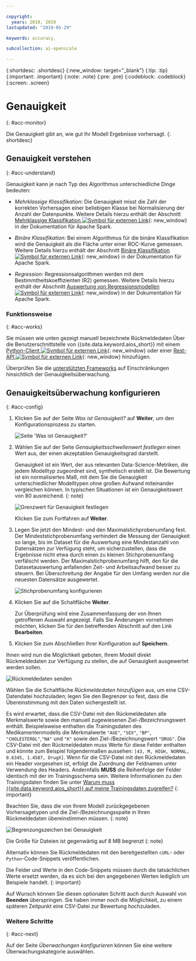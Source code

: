 ```yaml
---

copyright:
  years: 2018, 2019
lastupdated: "2019-05-29"

keywords: accuracy, 

subcollection: ai-openscale

---
```


{:shortdesc: .shortdesc}
{:new_window: target="_blank"}
{:tip: .tip}
{:important: .important}
{:note: .note}
{:pre: .pre}
{:codeblock: .codeblock}
{:screen: .screen}

# Genauigkeit
{: #acc-monitor}

Die Genauigkeit gibt an, wie gut Ihr Modell Ergebnisse vorhersagt.
{: shortdesc}

## Genauigkeit verstehen
{: #acc-understand}

Genauigkeit kann je nach Typ des Algorithmus unterschiedliche Dinge bedeuten:

- *Mehrklassige Klassifikation*: Die Genauigkeit misst die Zahl der korrekten Vorhersagen einer beliebigen Klasse bei Normalisierung der Anzahl der Datenpunkte. Weitere Details hierzu enthält der Abschnitt [Mehrklassige Klassifikation ![Symbol für externen Link](../../icons/launch-glyph.svg "Symbol für externen Link")](https://spark.apache.org/docs/2.1.0/mllib-evaluation-metrics.html#multiclass-classification){: new_window} in der Dokumentation für Apache Spark.

- *Binäre Klassifikation*: Bei einem Algorithmus für die binäre Klassifikation wird die Genauigkeit als die Fläche unter einer ROC-Kurve gemessen. Weitere Details hierzu enthält der Abschnitt [Binäre Klassifikation ![Symbol für externen Link](../../icons/launch-glyph.svg "Symbol für externen Link")](https://spark.apache.org/docs/2.1.0/mllib-evaluation-metrics.html#binary-classification){: new_window} in der Dokumentation für Apache Spark.

- *Regression*: Regressionsalgorithmen werden mit dem Bestimmtheitskoeffizienten (R2) gemessen. Weitere Details hierzu enthält der Abschnitt [Auswertung von Regressionsmodellen ![Symbol für externen Link](../../icons/launch-glyph.svg "Symbol für externen Link")](https://spark.apache.org/docs/2.1.0/mllib-evaluation-metrics.html#regression-model-evaluation){: new_window} in der Dokumentation für Apache Spark.

### Funktionsweise
{: #acc-works}

Sie müssen wie unten gezeigt manuell bezeichnete Rückmeldedaten Über die Benutzerschnittstelle von {{site.data.keyword.aios_short}} mit einem [Python-Client ![Symbol für externen Link](../../icons/launch-glyph.svg "Symbol für externen Link")](http://ai-openscale-python-client.mybluemix.net/#feedbacklogging){: new_window} oder einer [Rest-API ![Symbol für externen Link](../../icons/launch-glyph.svg "Symbol für externen Link")](https://cloud.ibm.com/apidocs/ai-openscale#post-feedback-payload){: new_window} hinzufügen.

Überprüfen Sie die [unterstützten Frameworks](/docs/services/ai-openscale?topic=ai-openscale-in-ov#in-fram) auf Einschränkungen hinsichtlich der Genauigkeitsüberwachung.

<!---
You need to add manually-labelled data into your feedback table for the accuracy computation to trigger. The feedback table is in the posgres schema with the name <model_id>_feedback.

You can create a performance monitoring system for your predictive models by creating an evaluation instance, and then defining the metrics and triggers for the automatic retraining and deploying of the new model. Spark, Keras and TensorFlow models are supported at this stage, with the following requirements:

- A training definition must be stored in the repository
- `training_data_reference` - must be defined as a part of the stored model's metadata
- `training_definition_url` - must be defined as a part of the stored model's metadata

Use the available [REST API ![External link icon](../../icons/launch-glyph.svg "External link icon")](https://watson-ml-api.mybluemix.net/){: new_window} end-points directly to provide feedback data and kick off evaluation activities. For more information, see the [WML documentation ![External link icon](../../icons/launch-glyph.svg "External link icon")](https://dataplatform.cloud.ibm.com/docs/content/analyze-data/ml-continuous-learning.html?audience=wdp&context=wdp){: new_window}.
--->

## Genauigkeitsüberwachung konfigurieren
{: #acc-config}

1.  Klicken Sie auf der Seite *Was ist Genauigkeit?* auf **Weiter**, um den Konfigurationsprozess zu starten.

    ![Seite 'Was ist Genauigkeit?'](images/accuracy-what-is.png)

1.  Wählen Sie auf der Seite *Genauigkeitsschwellenwert festlegen* einen Wert aus, der einen akzeptablen Genauigkeitsgrad darstellt.

    Genauigkeit ist ein Wert, der aus relevanten Data-Science-Metriken, die jedem Modelltyp zugeordnet sind, synthetisch erstellt ist. Die Bewertung ist ein normalisiertes Maß, mit dem Sie die Genauigkeit unterschiedlicher Modelltypen ohne großen Aufwand miteinander vergleichen können. In typischen Situationen ist ein Genauigkeitswert von 80 ausreichend.
    {: note}

    ![Grenzwert für Genauigkeit festlegen](images/accuracy-set-limit.png)

    Klicken Sie zum Fortfahren auf **Weiter**.

1.  Legen Sie jetzt den Mindest- und den Maximalstichprobenumfang fest. Der Mindeststichprobenumfang verhindert die Messung der Genauigkeit so lange, bis im Dataset für die Auswertung eine Mindestanzahl von Datensätzen zur Verfügung steht, um sicherzustellen, dass die Ergebnisse nicht etwa durch einen zu kleinen Stichprobenumfang verfälscht werden. Der Maximalstichprobenumfang hilft, den für die Datasetauswertung anfallenden Zeit- und Arbeitsaufwand besser zu steuern. Bei Überschreitung der Angabe für den Umfang werden nur die neuesten Datensätze ausgewertet.

     ![Stichprobenumfang konfigurieren](images/accuracy-config-sample.png)

1.  Klicken Sie auf die Schaltfläche **Weiter**.

    Zur Überprüfung wird eine Zusammenfassung der von Ihnen getroffenen Auswahl angezeigt. Falls Sie Änderungen vornehmen möchten, klicken Sie für den betreffenden Abschnitt auf den Link **Bearbeiten**.

1.  Klicken Sie zum Abschließen Ihrer Konfiguration auf **Speichern**.

Ihnen wird nun die Möglichkeit geboten, Ihrem Modell direkt Rückmeldedaten zur Verfügung zu stellen, die auf Genauigkeit ausgewertet werden sollen.

  ![Rückmeldedaten senden](images/accuracy-send-feedback0.png)

Wählen Sie die Schaltfläche *Rückmeldedaten hinzufügen* aus, um eine CSV-Datendatei hochzuladen; legen Sie den Begrenzer so fest, dass die Übereinstimmung mit den Daten sichergestellt ist.

Es wird erwartet, dass die CSV-Datei mit den Rückmeldedaten alle Merkmalswerte sowie den manuell zugewiesenen Ziel-/Bezeichnungswert enthält. Beispielsweise enthalten die Trainingsdaten des Medikamentenmodells die Merkmalwerte `"AGE"`, `"SEX"`, `"BP"`, `"CHOLESTEROL"`,`"NA"` und `"K"` sowie den Ziel-/Bezeichnungswert `"DRUG"`. Die CSV-Datei mit den Rückmeldedaten muss Werte für diese Felder enthalten und könnte zum Beispiel folgendermaßen aussehen: `[43, M, HIGH, NORMAL, 0.6345, 1.4587, DrugX]`. Wenn für die CSV-Datei mit den Rückmeldedaten ein Header vorgesehen ist, erfolgt die Zuordnung der Feldnamen unter Verwendung des Headers. Andernfalls **MUSS** die Reihenfolge der Felder identisch mit der im Trainingsschema sein. Weitere Informationen zu den Trainingsdaten finden Sie unter [Warum muss {{site.data.keyword.aios_short}} auf meine Trainingsdaten zugreifen?](/docs/services/ai-openscale?topic=ai-openscale-trainingdata#trainingdata)
{: important}

Beachten Sie, dass die von Ihrem Modell zurückgegebenen Vorhersagetypen und die Ziel-/Bezeichnungsspalte in Ihren Rückmeldedaten übereinstimmen müssen.
{: note}

  ![Begrenzungszeichen bei Genauigkeit](images/accuracy-delimit.png)

Die Größe für Dateien ist gegenwärtig auf 8 MB begrenzt
{: note}

Alternativ können Sie Rückmeldedaten mit den bereitgestellten `cURL`- oder `Python`-Code-Snippets veröffentlichen.

Die Felder und Werte in den Code-Snippets müssen durch die tatsächlichen Werte ersetzt werden, da es sich bei den angegebenen Werten lediglich um Beispiele handelt.
{: important}

Auf Wunsch können Sie diesen optionalen Schritt auch durch Auswahl von **Beenden** überspringen. Sie haben immer noch die Möglichkeit, zu einem späteren Zeitpunkt eine CSV-Datei zur Bewertung hochzuladen.

### Weitere Schritte
{: #acc-next}

Auf der Seite *Überwachungen konfigurieren* können Sie eine weitere Überwachungskategorie auswählen.
